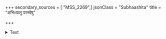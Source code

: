 +++
secondary_sources = [ "MSS_2269",]
jsonClass = "Subhaashita"
title = "अभिध्यालु परस्वेषु"

+++

<details><summary>Text</summary>

अभिध्यालु परस्वेषु नेह नामुत्र नन्दति।  
तस्मादभिध्या संत्याज्या सर्वदाभीप्सता सुखम्॥
</details>

